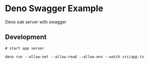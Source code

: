 # Deno Swagger Example

Deno oak server with swagger

## Development

```
# start app server

deno run --allow-net --allow-read --allow-env --watch src/app.ts
```
